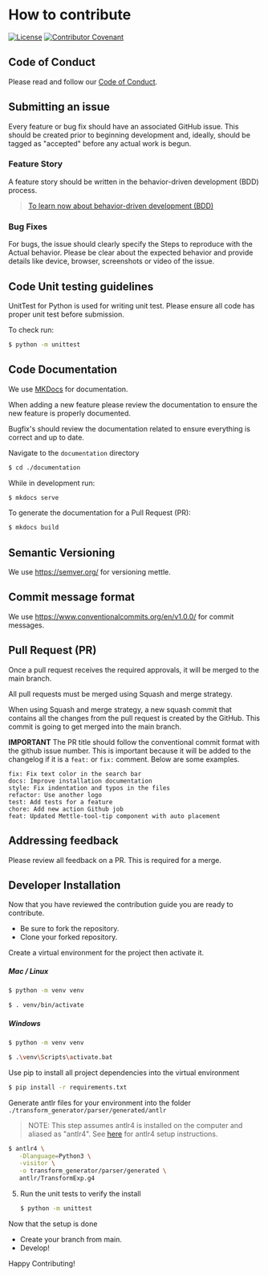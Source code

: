 # How to contribute
[![License](https://img.shields.io/badge/License-Apache_2.0-blue.svg)](LICENSE)
[![Contributor Covenant](https://img.shields.io/badge/Contributor%20Covenant-2.1-4baaaa.svg)](CODE_OF_CONDUCT.md)

## Code of Conduct

Please read and follow our [Code of Conduct](CODE_OF_CONDUCT.md).

## Submitting an issue

Every feature or bug fix should have an associated GitHub issue. This should be created prior to beginning development and, ideally, should be tagged as "accepted" before any actual work is begun.

### Feature Story

A feature story should be written in the behavior-driven development (BDD) process.

> [To learn now about behavior-driven development (BDD)](https://en.wikipedia.org/wiki/Behavior-driven_development)

### Bug Fixes

For bugs, the issue should clearly specify the Steps to reproduce with the Actual behavior. Please be clear about the expected behavior and provide details like device, browser, screenshots or video of the issue.

## Code Unit testing guidelines

UnitTest for Python is used for writing unit test.  Please ensure all code has proper unit test before submission.  

To check run:
```sh
$ python -m unittest
```

## Code Documentation

We use [MKDocs](https://www.mkdocs.org/) for documentation.

When adding a new feature please review the documentation to ensure the new feature is properly documented. 

Bugfix's should review the documentation related to ensure everything is correct and up to date.

Navigate to the `documentation` directory

```sh
$ cd ./documentation
```

While in development run:
```sh
$ mkdocs serve
```

To generate the documentation for a Pull Request (PR):
```sh
$ mkdocs build
```

## Semantic Versioning

We use https://semver.org/ for versioning mettle.

## Commit message format

We use https://www.conventionalcommits.org/en/v1.0.0/ for commit messages.  

## Pull Request (PR)

Once a pull request receives the required approvals, it will be merged to the main branch.

All pull requests must be merged using Squash and merge strategy.

When using Squash and merge strategy, a new squash commit that contains all the changes from the pull request is created by the GitHub. This commit is going to get merged into the main branch.

**IMPORTANT**
The PR title should follow the conventional commit format with the github issue number.  This is important because it will be added to the changelog if it is a `feat:` or `fix:` comment. Below are some examples.

```
fix: Fix text color in the search bar
docs: Improve installation documentation
style: Fix indentation and typos in the files
refactor: Use another logo
test: Add tests for a feature
chore: Add new action Github job
feat: Updated Mettle-tool-tip component with auto placement
```

## Addressing feedback

Please review all feedback on a PR.  This is required for a merge.

## Developer Installation

Now that you have reviewed the contribution guide you are ready to contribute.

- Be sure to fork the repository.
- Clone your forked repository.

Create a virtual environment for the project then activate it.

   ##### Mac / Linux

   ```sh
   $ python -m venv venv

   $ . venv/bin/activate
   ```
   ##### Windows

   ```sh
   $ python -m venv venv

   $ .\venv\Scripts\activate.bat
   ```

Use pip to install all project dependencies into the virtual environment

   ```sh
   $ pip install -r requirements.txt
   ```

Generate antlr files for your environment into the folder `./transform_generator/parser/generated/antlr`

   > NOTE: This step assumes antlr4 is installed on the computer and aliased as "antlr4". See [here](https://github.com/antlr/antlr4/blob/master/doc/getting-started.md) for antlr4 setup instructions.

   ```sh
   $ antlr4 \
      -Dlanguage=Python3 \
      -visitor \
      -o transform_generator/parser/generated \
      antlr/TransformExp.g4
   ```

5. Run the unit tests to verify the install

   ```sh
   $ python -m unittest
   ```

Now that the setup is done
- Create your branch from main.
- Develop!

Happy Contributing!
